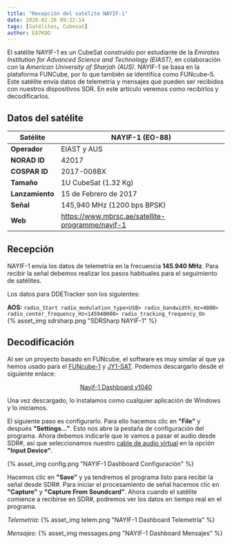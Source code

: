 ```yaml
---
title: "Recepción del satélite NAYIF-1"
date: 2020-02-26 09:32:14
tags: [Satélites, Cubesat]
author: EA7KOO
---
```


El satélite NAYIF-1 es un CubeSat construido por estudiante de la _Emirates Institution for Advanced Science and Technology (EIAST)_, en colaboración con la _American University of Sharjah (AUS)_.
NAYIF-1 se basa en la plataforma FUNCube, por lo que también se identifica como FUNcube-5.
Este satélite envía datos de telemetría y mensajes que pueden ser recibidos con nuestros dispositivos SDR. En este artículo veremos como recibirlos y decodificarlos.

<!-- more -->

## Datos del satélite

| Satélite        | NAYIF-1 (EO-88) |
|-----------------|---|
| **Operador**    | EIAST y AUS |
| **NORAD ID**    | 42017 |
| **COSPAR ID**   | 2017-008BX |
| **Tamaño**      | 1U CubeSat (1.32 Kg) |
| **Lanzamiento** | 15 de Febrero de 2017 |
| **Señal**       | 145,940 MHz (1200 bps BPSK) |
| **Web**         | https://www.mbrsc.ae/satellite-programme/nayif-1 |

## Recepción

NAYIF-1 envía los datos de telemetría en la frecuencia **145.940 MHz**. Para recibir la señal debemos realizar los pasos habituales para el seguimiento de satélites.

Los datos para DDETracker son los siguientes:

**AOS:**
    ```
    radio_Start
    radio_modulation_type<USB>
    radio_bandwidth_Hz<4800>
    radio_center_frequency_Hz<145940000>
    radio_tracking_frequency_On
    ```
</br>
{% asset_img sdrsharp.png "SDRSharp NAYIF-1" %}


## Decodificación

Al ser un proyecto basado en FUNcube, el software es muy similar al que ya hemos usado para el [FUNcube-1](https://sdr-es.com/2020/02/22/recepcion-funcube1/) y [JY1-SAT](https://sdr-es.com/2020/02/25/recepcion-jy1sat/). Podemos descargarlo desde el siguiente enlace:

[<center>Nayif-1 Dashboard v1040</center>](https://download.funcube.org.uk/Nayif-1_Dashboard_1040_Installer.msi)

Una vez descargado, lo instalamos como cualquier aplicación de Windows y lo iniciamos.

El siguiente paso es configurarlo. Para ello hacemos clic en **"File"** y después **"Settings..."**. Esto nos abre la pestaña de configuración del programa.
Ahora debemos indicarle que le vamos a pasar el audio desde SDR#, así que seleccionamos nuestro [cable de audio virtual](https://sdr-es.com/2020/01/21/instalacion-virtual-cable-audio/) en la opción **"Input Device"**.

{% asset_img config.png "NAYIF-1 Dashboard Configuración" %}

Hacemos clic en **"Save"** y ya tendremos el programa listo para recibir la señal desde SDR#.
Para iniciar el procesamiento de señal hacemos clic en **"Capture"** y **"Capture From Soundcard"**. Ahora cuando el satélite comience a recibirse en SDR#, podremos ver los datos en tiempo real en el programa.

_Telemetría:_
{% asset_img telem.png "NAYIF-1 Dashboard Telemetría" %}

_Mensajes:_
{% asset_img messages.png "NAYIF-1 Dashboard Mensajes" %}
